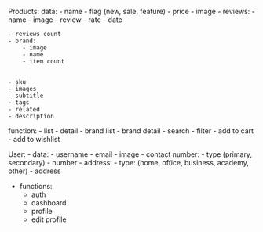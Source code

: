 Products:
    data:
    - name
    - flag (new, sale, feature)
    - price
    - image
    - reviews:
        - name
        - image
        - review
        - rate
        - date

    - reviews count
    - brand:
        - image
        - name
        - item count


    - sku
    - images
    - subtitle
    - tags
    - related
    - description


function:
    - list
    - detail
    - brand list
    - brand detail
    - search
    - filter
    - add to cart
    - add to wishlist

User:
    - data:
        - username
        - email
        - image
        - contact number:
            - type (primary, secondary)
            - number
        - address:
            - type: (home, office, business, academy, other)
            - address



- functions:
    - auth
    - dashboard
    - profile
    - edit profile


    